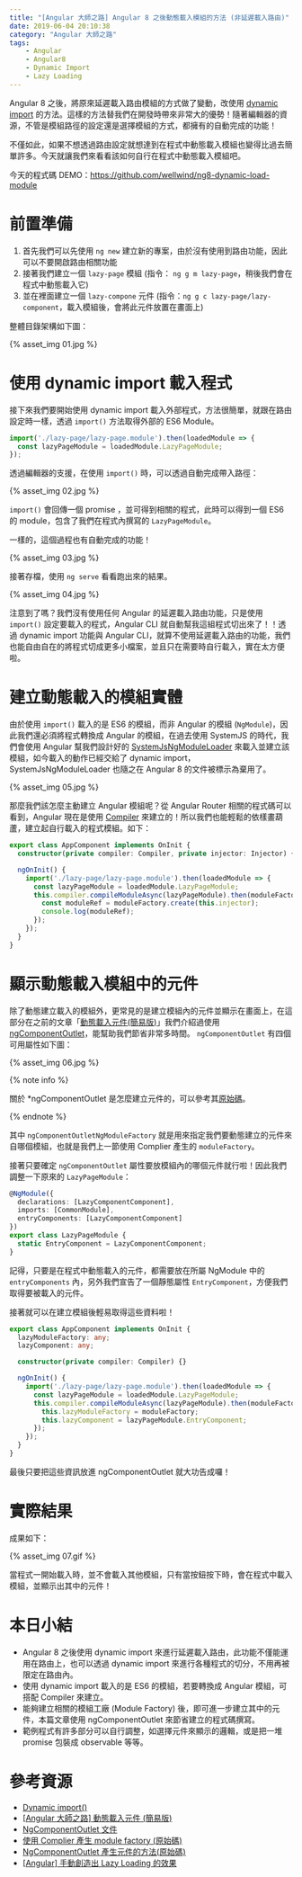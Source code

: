 ```yaml
---
title: "[Angular 大師之路] Angular 8 之後動態載入模組的方法 (非延遲載入路由)"
date: 2019-06-04 20:10:38
category: "Angular 大師之路"
tags:
	- Angular
	- Angular8
	- Dynamic Import
	- Lazy Loading
---
```


Angular 8 之後，將原來延遲載入路由模組的方式做了變動，改使用 [dynamic import](https://developers.google.com/web/updates/2017/11/dynamic-import) 的方法。這樣的方法替我們在開發時帶來非常大的優勢！隨著編輯器的資源，不管是模組路徑的設定還是選擇模組的方式，都擁有的自動完成的功能！

不僅如此，如果不想透過路由設定就想達到在程式中動態載入模組也變得比過去簡單許多。今天就讓我們來看看該如何自行在程式中動態載入模組吧。

<!-- more -->

今天的程式碼 DEMO：https://github.com/wellwind/ng8-dynamic-load-module

# 前置準備

1. 首先我們可以先使用 `ng new` 建立新的專案，由於沒有使用到路由功能，因此可以不要開啟路由相關功能
2. 接著我們建立一個 `lazy-page` 模組 (指令： `ng g m lazy-page`，稍後我們會在程式中動態載入它)
3. 並在裡面建立一個 `lazy-compone` 元件 (指令：`ng g c lazy-page/lazy-component`，載入模組後，會將此元件放置在畫面上)

整體目錄架構如下圖：

{% asset_img 01.jpg %}

# 使用 dynamic import 載入程式

接下來我們要開始使用 dynamic import 載入外部程式，方法很簡單，就跟在路由設定時一樣，透過 `import()` 方法取得外部的 ES6 Module。

```typescript
import('./lazy-page/lazy-page.module').then(loadedModule => {
  const lazyPageModule = loadedModule.LazyPageModule;
});
```

透過編輯器的支援，在使用 `import()` 時，可以透過自動完成帶入路徑：

{% asset_img 02.jpg %}

`import()` 會回傳一個 promise ，並可得到相關的程式，此時可以得到一個 ES6 的 module，包含了我們在程式內撰寫的 `LazyPageModule`。

一樣的，這個過程也有自動完成的功能！

{% asset_img 03.jpg %}

接著存檔，使用 `ng serve` 看看跑出來的結果。

{% asset_img 04.jpg %}

注意到了嗎？我們沒有使用任何 Angular 的延遲載入路由功能，只是使用 `import()` 設定要載入的程式，Angular CLI 就自動幫我這組程式切出來了！！透過 dynamic import 功能與 Angular CLI，就算不使用延遲載入路由的功能，我們也能自由自在的將程式切成更多小檔案，並且只在需要時自行載入，實在太方便啦。

# 建立動態載入的模組實體

由於使用 `import()` 載入的是 ES6 的模組，而非 Angular 的模組 (`NgModule`)，因此我們還必須將程式轉換成 Angular 的模組，在過去使用 SystemJS 的時代，我們會使用 Angular 幫我們設計好的 [SystemJsNgModuleLoader](https://angular.io/api/core/SystemJsNgModuleLoader) 來載入並建立該模組，如今載入的動作已經交給了 dynamic import，SystemJsNgModuleLoader 也隨之在 Angular 8 的文件被標示為棄用了。

{% asset_img 05.jpg %}

那麼我們該怎麼主動建立 Angular 模組呢？從 Angular Router 相關的程式碼可以看到，Angular 現在是使用 [Compiler](https://angular.io/api/core/Compiler) 來建立的！所以我們也能輕鬆的依樣畫葫蘆，建立起自行載入的程式模組。如下：

```typescript
export class AppComponent implements OnInit {
  constructor(private compiler: Compiler, private injector: Injector) {}

  ngOnInit() {
    import('./lazy-page/lazy-page.module').then(loadedModule => {
      const lazyPageModule = loadedModule.LazyPageModule;
      this.compiler.compileModuleAsync(lazyPageModule).then(moduleFactory => {
        const moduleRef = moduleFactory.create(this.injector);
        console.log(moduleRef);
      });
    });
  }
}
```

# 顯示動態載入模組中的元件

除了動態建立載入的模組外，更常見的是建立模組內的元件並顯示在畫面上，在這部分在之前的文章「[動態載入元件(簡易版)](https://wellwind.idv.tw/blog/2018/10/28/mastering-angular-14-dynamic-component-loader/)」我們介紹過使用[ngComponentOutlet](https://angular.io/api/common/NgComponentOutlet)，能幫助我們節省非常多時間。 `ngComponentOutlet` 有四個可用屬性如下圖：

{% asset_img 06.jpg %}

{% note info %}

關於 *ngComponentOutlet 是怎麼建立元件的，可以參考其[原始碼](https://github.com/angular/angular/blob/8.0.0/packages/common/src/directives/ng_component_outlet.ts#L107-L109)。

{% endnote %}

其中 `ngComponentOutletNgModuleFactory` 就是用來指定我們要動態建立的元件來自哪個模組，也就是我們上一節使用 Complier 產生的 `moduleFactory`。

接著只要確定 `ngComponentOutlet` 屬性要放模組內的哪個元件就行啦！因此我們調整一下原來的 `LazyPageModule`：

```typescript
@NgModule({
  declarations: [LazyComponentComponent],
  imports: [CommonModule],
  entryComponents: [LazyComponentComponent]
})
export class LazyPageModule {
  static EntryComponent = LazyComponentComponent;
}
```

記得，只要是在程式中動態載入的元件，都需要放在所屬 NgModule 中的 `entryComponents` 內，另外我們宣告了一個靜態屬性 `EntryComponent`，方便我們取得要被載入的元件。

接著就可以在建立模組後輕易取得這些資料啦！

```typescript
export class AppComponent implements OnInit {
  lazyModuleFactory: any;
  lazyComponent: any;

  constructor(private compiler: Compiler) {}

  ngOnInit() {
    import('./lazy-page/lazy-page.module').then(loadedModule => {
      const lazyPageModule = loadedModule.LazyPageModule;
      this.compiler.compileModuleAsync(lazyPageModule).then(moduleFactory => {
        this.lazyModuleFactory = moduleFactory;
        this.lazyComponent = lazyPageModule.EntryComponent;
      });
    });
  }
}
```

最後只要把這些資訊放進 ngComponentOutlet 就大功告成囉！

# 實際結果

成果如下：

{% asset_img 07.gif %}

當程式一開始載入時，並不會載入其他模組，只有當按鈕按下時，會在程式中載入模組，並顯示出其中的元件！

# 本日小結

- Angular 8 之後使用 dynamic import 來進行延遲載入路由，此功能不僅能運用在路由上，也可以透過 dynamic import 來進行各種程式的切分，不用再被限定在路由內。
- 使用 dynamic import 載入的是 ES6 的模組，若要轉換成 Angular 模組，可搭配 Compiler 來建立。
- 能夠建立相關的模組工廠 (Module Factory) 後，即可進一步建立其中的元件，本篇文章使用 ngComponentOutlet 來節省建立的程式碼撰寫。
- 範例程式有許多部分可以自行調整，如選擇元件來顯示的邏輯，或是把一堆 promise 包裝成 observable 等等。

# 參考資源

- [Dynamic import()](https://developers.google.com/web/updates/2017/11/dynamic-import)
- [[Angular 大師之路] 動態載入元件 (簡易版)](https://wellwind.idv.tw/blog/2018/10/28/mastering-angular-14-dynamic-component-loader/)
- [NgComponentOutlet 文件](https://angular.io/api/common/NgComponentOutlet)
- [使用 Complier 產生 module factory (原始碼)](https://github.com/angular/angular/blob/72ecc453639eae017f75653c9004adc406ed2ee6/packages/router/src/router_config_loader.ts#L54)
- [NgComponentOutlet 產生元件的方法(原始碼)](https://github.com/angular/angular/blob/8.0.0/packages/common/src/directives/ng_component_outlet.ts#L107-L109)
- [[Angular] 手動創造出 Lazy Loading 的效果](https://blog.kevinyang.net/2017/11/08/manual-lazy-loading/)

